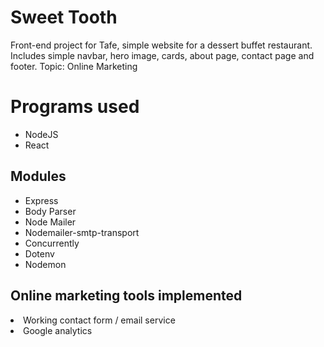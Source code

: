 # Sweet Tooth
Front-end project for Tafe, simple website for a dessert buffet restaurant. Includes simple navbar, hero image, cards, about page, contact page and footer.
Topic: Online Marketing 

<h1>Programs used</h1>
<ul>
  <li>NodeJS</li>
  <li>React</li>
</ul>

<h2>Modules</h2>
<ul>
  <li>Express</li>
  <li>Body Parser</li>
  <li>Node Mailer</li>
  <li>Nodemailer-smtp-transport</li>
  <li>Concurrently</li>
  <li>Dotenv</li>
  <li>Nodemon</li>
</ul>

<h2>Online marketing tools implemented</h2>
<li>Working contact form / email service</li>
<li>Google analytics</li>
